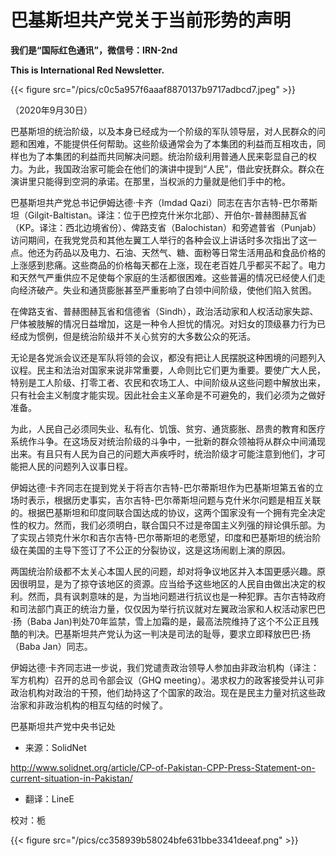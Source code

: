 # 巴基斯坦共产党关于当前形势的声明



**我们是“国际红色通讯”，微信号：IRN-2nd**   

**This is International Red Newsletter.**   


{{< figure src="/pics/c0c5a957f6aaaf8870137b9717adbcd7.jpeg" >}}


（2020年9月30日）  

巴基斯坦的统治阶级，以及本身已经成为一个阶级的军队领导层，对人民群众的问题和困难，不能提供任何帮助。这些阶级通常会为了本集团的利益而互相攻击，同样也为了本集团的利益而共同解决问题。统治阶级利用普通人民来彰显自己的权力。为此，我国政治家可能会在他们的演讲中提到“人民”，借此安抚群众。群众在演讲里只能得到空洞的承诺。在那里，当权派的力量就是他们手中的枪。  

巴基斯坦共产党总书记伊姆达德·卡齐（Imdad Qazi）同志在吉尔吉特-巴尔蒂斯坦（Gilgit-Baltistan。译注：位于巴控克什米尔北部）、开伯尔-普赫图赫瓦省（KP。译注：西北边境省份）、俾路支省（Balochistan）和旁遮普省（Punjab）访问期间，在我党党员和其他左翼工人举行的各种会议上讲话时多次指出了这一点。他还为药品以及电力、石油、天然气、糖、面粉等日常生活用品和食品价格的上涨感到悲痛。这些商品的价格每天都在上涨，现在老百姓几乎都买不起了。电力和天然气严重供应不足使每个家庭的生活都很困难。这些普遍的情况已经使人们走向经济破产。失业和通货膨胀甚至严重影响了白领中间阶级，使他们陷入贫困。  

在俾路支省、普赫图赫瓦省和信德省（Sindh），政治活动家和人权活动家失踪、尸体被肢解的情况日益增加，这是一种令人担忧的情况。对妇女的顶级暴力行为已经成为惯例，但是统治阶级并不关心贫穷的大多数公众的死活。  

无论是各党派会议还是军队将领的会议，都没有把让人民摆脱这种困境的问题列入议程。民主和法治对国家来说非常重要，人命则比它们更为重要。要使广大人民，特别是工人阶级、打零工者、农民和农场工人、中间阶级从这些问题中解放出来，只有社会主义制度才能实现。因此社会主义革命是不可避免的，我们必须为之做好准备。  

为此，人民自己必须同失业、私有化、饥饿、贫穷、通货膨胀、昂贵的教育和医疗系统作斗争。在这场反对统治阶级的斗争中，一批新的群众领袖将从群众中间涌现出来。有且只有人民为自己的问题大声疾呼时，统治阶级才可能注意到他们，才可能把人民的问题列入议事日程。  

伊姆达德·卡齐同志在提到党关于将吉尔吉特-巴尔蒂斯坦作为巴基斯坦第五省的立场时表示，根据历史事实，吉尔吉特-巴尔蒂斯坦问题与克什米尔问题是相互关联的。根据巴基斯坦和印度同联合国达成的协议，这两个国家没有一个拥有完全决定性的权力。然而，我们必须明白，联合国只不过是帝国主义列强的辩论俱乐部。为了实现占领克什米尔和吉尔吉特-巴尔蒂斯坦的老愿望，印度和巴基斯坦的统治阶级在美国的主导下签订了不公正的分裂协议，这是这场闹剧上演的原因。  

两国统治阶级都不太关心本国人民的问题，却对将争议地区并入本国更感兴趣。原因很明显，是为了掠夺该地区的资源。应当给予这些地区的人民自由做出决定的权利。然而，具有讽刺意味的是，为当地问题进行抗议也是一种犯罪。吉尔吉特政府和司法部门真正的统治力量，仅仅因为举行抗议就对左翼政治家和人权活动家巴巴·扬（Baba Jan)判处70年监禁，雪上加霜的是，最高法院维持了这个不公正且残酷的判决。巴基斯坦共产党认为这一判决是司法的耻辱，要求立即释放巴巴·扬（Baba Jan）同志。  

伊姆达德·卡齐同志进一步说，我们党谴责政治领导人参加由非政治机构（译注：军方机构）召开的总司令部会议（GHQ meeting）。渴求权力的政客接受并认可非政治机构对政治的干预，他们劫持这了个国家的政治。现在是民主力量对抗这些政治家和非政治机构的相互勾结的时候了。  

巴基斯坦共产党中央书记处  

* 来源：SolidNet  

http://www.solidnet.org/article/CP-of-Pakistan-CPP-Press-Statement-on-current-situation-in-Pakistan/  

* 翻译：LineE  

校对：栀  


{{< figure src="/pics/cc358939b58024bfe631bbe3341deeaf.png" >}}


